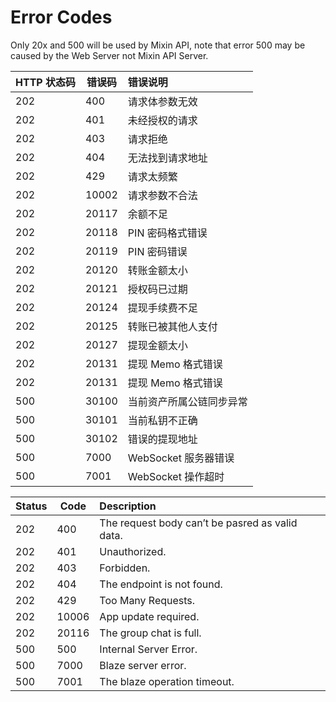 # Error Codes

Only 20x and 500 will be used by Mixin API, note that error 500  may be caused by the Web Server not Mixin API Server.

| HTTP 状态码 | 错误码 | 错误说明|
| - | - | :- |
|202|	400|	请求体参数无效|
|202|	401|	未经授权的请求|
|202|	403|	请求拒绝|
|202|	404|	无法找到请求地址|
|202|	429|	请求太频繁|
|202|	10002|	请求参数不合法|
|202|	20117|	余额不足|
|202|	20118|	PIN 密码格式错误|
|202|	20119|	PIN 密码错误|
|202|	20120|	转账金额太小|
|202|	20121|	授权码已过期|
|202|	20124|	提现手续费不足|
|202|	20125|	转账已被其他人支付|
|202|	20127|	提现金额太小|
|202|	20131|	提现 Memo 格式错误|
|202|	20131|	提现 Memo 格式错误|
|500|	30100| 当前资产所属公链同步异常 |
|500|	30101| 当前私钥不正确 |
|500|	30102| 错误的提现地址 |
|500|	7000 |  WebSocket 服务器错误 |
|500|	7001 | WebSocket 操作超时 |





| Status | Code | Description|
| - | - | :- |
|202|	400|	The request body can’t be pasred as valid data. |
|202|	401|	Unauthorized. |
|202|	403|	Forbidden. |
|202|	404|	The endpoint is not found. |
|202|	429|	Too Many Requests. |
|202|	10006|	App update required.|
|202|	20116|	The group chat is full.|
|500|	500| Internal Server Error. |
|500|	7000 |  Blaze server error. |
|500|	7001 | The blaze operation timeout. |